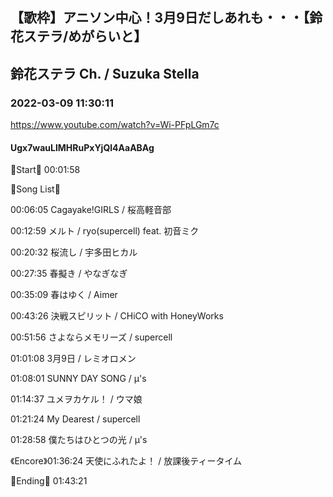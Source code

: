 ## 【歌枠】アニソン中心！3月9日だしあれも・・・【鈴花ステラ/めがらいと】
## 鈴花ステラ Ch. / Suzuka Stella
### 2022-03-09 11:30:11
https://www.youtube.com/watch?v=Wi-PFpLGm7c
#### Ugx7wauLlMHRuPxYjQl4AaABAg
🔔Start🔔 00:01:58



🔔Song List🔔

00:06:05 Cagayake!GIRLS / 桜高軽音部

00:12:59 メルト / ryo(supercell) feat. 初音ミク

00:20:32 桜流し / 宇多田ヒカル

00:27:35 春擬き / やなぎなぎ

00:35:09 春はゆく / Aimer

00:43:26 決戦スピリット / CHiCO with HoneyWorks

00:51:56 さよならメモリーズ / supercell

01:01:08 3月9日 / レミオロメン

01:08:01 SUNNY DAY SONG / μ's

01:14:37 ユメヲカケル！ / ウマ娘

01:21:24 My Dearest / supercell

01:28:58 僕たちはひとつの光 / μ's

《Encore》01:36:24 天使にふれたよ！ / 放課後ティータイム



🔔Ending🔔 01:43:21

